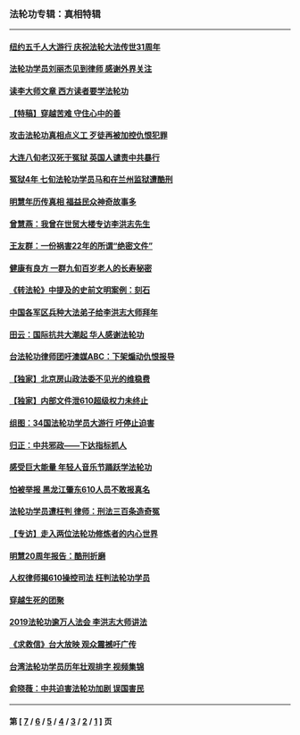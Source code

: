 ### 法轮功专辑：真相特辑
---
#### [纽约五千人大游行 庆祝法轮大法传世31周年](../../pages/nf4389/n13995110.md?06020430) 
#### [法轮功学员刘丽杰见到律师 感谢外界关注](../../pages/nf4389/n13927012.md?06020430) 
#### [读李大师文章 西方读者要学法轮功](../../pages/nf4389/n13925142.md?06020430) 
#### [【特稿】穿越苦难 守住心中的善](../../pages/nf4389/n13784979.md?06020430) 
#### [攻击法轮功真相点义工 歹徒再被加控仇恨犯罪](../../pages/nf4389/n13601019.md?06020430) 
#### [大连八旬老汉死于冤狱 英国人谴责中共暴行](../../pages/nf4389/n13480118.md?06020430) 
#### [冤狱4年 七旬法轮功学员马和在兰州监狱遭酷刑](../../pages/nf4389/n13304688.md?06020430) 
#### [明慧年历传真相 福益民众神奇故事多](../../pages/nf4389/n13294545.md?06020430) 
#### [曾慧燕：我曾在世贸大楼专访李洪志先生](../../pages/nf4389/n12898729.md?06020430) 
#### [王友群：一份祸害22年的所谓“绝密文件”](../../pages/nf4389/n12871750.md?06020430) 
#### [健康有良方 一群九旬百岁老人的长寿秘密](../../pages/nf4389/n12847475.md?06020430) 
#### [《转法轮》中提及的史前文明案例：刻石](../../pages/nf4389/n12758577.md?06020430) 
#### [中国各军区兵种大法弟子给李洪志大师拜年](../../pages/nf4389/n12750047.md?06020430) 
#### [田云：国际抗共大潮起 华人感谢法轮功](../../pages/nf4389/n12357708.md?06020430) 
#### [台法轮功律师团吁澳媒ABC：下架煽动仇恨报导](../../pages/nf4389/n12279917.md?06020430) 
#### [【独家】北京房山政法委不见光的维稳费](../../pages/nf4389/n12031979.md?06020430) 
#### [【独家】内部文件泄610超级权力未终止](../../pages/nf4389/n12023895.md?06020430) 
#### [组图：34国法轮功学员大游行 吁停止迫害](../../pages/nf4389/n11492658.md?06020430) 
#### [归正：中共邪政——下达指标抓人](../../pages/nf4389/n11474770.md?06020430) 
#### [感受巨大能量 年轻人音乐节踊跃学法轮功](../../pages/nf4389/n11441981.md?06020430) 
#### [怕被举报 黑龙江肇东610人员不敢报真名](../../pages/nf4389/n11436499.md?06020430) 
#### [法轮功学员遭枉判 律师：刑法三百条造奇冤](../../pages/nf4389/n11433943.md?06020430) 
#### [【专访】走入两位法轮功修炼者的内心世界](../../pages/nf4389/n11415623.md?06020430) 
#### [明慧20周年报告：酷刑折磨](../../pages/nf4389/n11387954.md?06020430) 
#### [人权律师揭610操控司法 枉判法轮功学员](../../pages/nf4389/n11313370.md?06020430) 
#### [穿越生死的团聚](../../pages/nf4389/n11258922.md?06020430) 
#### [2019法轮功逾万人法会 李洪志大师讲法](../../pages/nf4389/n11265303.md?06020430) 
#### [《求救信》台大放映 观众震撼吁广传](../../pages/nf4389/n10922251.md?06020430) 
#### [台湾法轮功学员历年壮观排字 视频集锦](../../pages/nf4389/n10878789.md?06020430) 
#### [俞晓薇：中共迫害法轮功加剧 误国害民](../../pages/nf4389/n10859260.md?06020430) 

---
#### 第 [ [7](./7.md?06020430) / [6](./6.md?06020430) / [5](./5.md?06020430) / [4](./4.md?06020430) / [3](./3.md?06020430) / [2](./2.md?06020430) / [1](./1.md?06020430) ] 页
